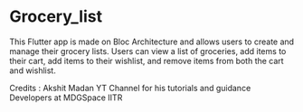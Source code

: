 # Grocery_list

This Flutter app is made on Bloc Architecture and allows users to create and manage their grocery lists. Users can view a list of groceries, add items to their cart, add items to their wishlist, and remove items from both the cart and wishlist.

Credits : 
Akshit Madan YT Channel for his tutorials and guidance
Developers at MDGSpace IITR
